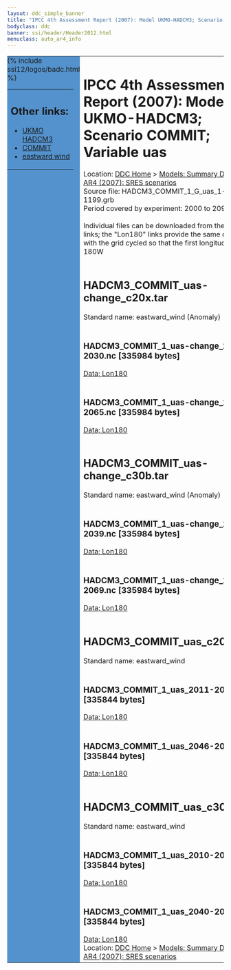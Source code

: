 ```yaml
---
layout: ddc_simple_banner
title: "IPCC 4th Assessment Report (2007): Model UKMO-HADCM3; Scenario COMMIT; Variable uas"
bodyclass: ddc
banner: ssi/header/Header2012.html
menuclass: auto_ar4_info
---
```



<table width="100%" border="0" cellspacing="0" cellpadding="0" style="border-collapse: collapse;">
<tr style="margin:0;padding:0;border:0;">
<td style="margin:0;padding:0;border:0;height:1pt;width:150pt;background:#5492CD;" valign="top" >

<div id="lh-col2" class="auto_ar4_info">
<table class="menumain" bgcolor="#5492CD" cellspacing="0" width="100%" border="0">
<tr><td>
<h2> Other links:</h2>
<ul>
<li><a href="/auto/ar4/model-UKMO-HADCM3.html">UKMO<br/>HADCM3</a></li>
<li><a href="/auto/ar4/scenario-COMMIT.html">COMMIT</a></li>
<li><a href="/auto/ar4/var-eastward_wind.html">eastward wind</a></li>
</ul>
</td></tr>
{% include ssi12/logos/badc.html %}
</table>
</div>
</td>
<td><h1>IPCC 4th Assessment Report (2007): Model UKMO-HADCM3; Scenario COMMIT; Variable uas</h1>

<!-- Breadcrumb1 -->
<div id="breadcrumb1" align="left">
Location: <a href="/index.html">DDC Home</a> > <a href="/sim/gcm_clim/">Models: Summary Data</a>
> <a href="/sim/gcm_clim/SRES_AR4/index.html">AR4 (2007): SRES scenarios</a>
</div>
<!-- End of Breadcrumb1 -->Source file: HADCM3_COMMIT_1_G_uas_1-1199.grb
<br/>
Period covered by experiment: 2000 to 2099<br/>
<br/>Individual files can be downloaded from the "data" links; the "Lon180" links provide the same data
         with the grid cycled so that the first longitude is 180W<br/>
<br/><h2>HADCM3_COMMIT_uas-change_c20x.tar</h2>
Standard name: eastward_wind (Anomaly)<br>
<br/><h3>HADCM3_COMMIT_1_uas-change_2011-2030.nc [335984 bytes]</h3>
<a href="http://apps.ipcc-data.org/cgi-bin/downl/ar4_nc/uas/HADCM3_COMMIT_1_uas-change_2011-2030.nc">Data; </a><a href="http://apps.ipcc-data.org/cgi-bin/downl/ar4_nc/uas/HADCM3_COMMIT_1_uas-change_2011-2030.cyto180.nc"> Lon180</a><br/>
<br/><h3>HADCM3_COMMIT_1_uas-change_2046-2065.nc [335984 bytes]</h3>
<a href="http://apps.ipcc-data.org/cgi-bin/downl/ar4_nc/uas/HADCM3_COMMIT_1_uas-change_2046-2065.nc">Data; </a><a href="http://apps.ipcc-data.org/cgi-bin/downl/ar4_nc/uas/HADCM3_COMMIT_1_uas-change_2046-2065.cyto180.nc"> Lon180</a><br/>
<br/><h2>HADCM3_COMMIT_uas-change_c30b.tar</h2>
Standard name: eastward_wind (Anomaly)<br>
<br/><h3>HADCM3_COMMIT_1_uas-change_2010-2039.nc [335984 bytes]</h3>
<a href="http://apps.ipcc-data.org/cgi-bin/downl/ar4_nc/uas/HADCM3_COMMIT_1_uas-change_2010-2039.nc">Data; </a><a href="http://apps.ipcc-data.org/cgi-bin/downl/ar4_nc/uas/HADCM3_COMMIT_1_uas-change_2010-2039.cyto180.nc"> Lon180</a><br/>
<br/><h3>HADCM3_COMMIT_1_uas-change_2040-2069.nc [335984 bytes]</h3>
<a href="http://apps.ipcc-data.org/cgi-bin/downl/ar4_nc/uas/HADCM3_COMMIT_1_uas-change_2040-2069.nc">Data; </a><a href="http://apps.ipcc-data.org/cgi-bin/downl/ar4_nc/uas/HADCM3_COMMIT_1_uas-change_2040-2069.cyto180.nc"> Lon180</a><br/>
<br/><h2>HADCM3_COMMIT_uas_c20x.tar</h2>
Standard name: eastward_wind<br>
<br/><h3>HADCM3_COMMIT_1_uas_2011-2030.nc [335844 bytes]</h3>
<a href="http://apps.ipcc-data.org/cgi-bin/downl/ar4_nc/uas/HADCM3_COMMIT_1_uas_2011-2030.nc">Data; </a><a href="http://apps.ipcc-data.org/cgi-bin/downl/ar4_nc/uas/HADCM3_COMMIT_1_uas_2011-2030.cyto180.nc"> Lon180</a><br/>
<br/><h3>HADCM3_COMMIT_1_uas_2046-2065.nc [335844 bytes]</h3>
<a href="http://apps.ipcc-data.org/cgi-bin/downl/ar4_nc/uas/HADCM3_COMMIT_1_uas_2046-2065.nc">Data; </a><a href="http://apps.ipcc-data.org/cgi-bin/downl/ar4_nc/uas/HADCM3_COMMIT_1_uas_2046-2065.cyto180.nc"> Lon180</a><br/>
<br/><h2>HADCM3_COMMIT_uas_c30b.tar</h2>
Standard name: eastward_wind<br>
<br/><h3>HADCM3_COMMIT_1_uas_2010-2039.nc [335844 bytes]</h3>
<a href="http://apps.ipcc-data.org/cgi-bin/downl/ar4_nc/uas/HADCM3_COMMIT_1_uas_2010-2039.nc">Data; </a><a href="http://apps.ipcc-data.org/cgi-bin/downl/ar4_nc/uas/HADCM3_COMMIT_1_uas_2010-2039.cyto180.nc"> Lon180</a><br/>
<br/><h3>HADCM3_COMMIT_1_uas_2040-2069.nc [335844 bytes]</h3>
<a href="http://apps.ipcc-data.org/cgi-bin/downl/ar4_nc/uas/HADCM3_COMMIT_1_uas_2040-2069.nc">Data; </a><a href="http://apps.ipcc-data.org/cgi-bin/downl/ar4_nc/uas/HADCM3_COMMIT_1_uas_2040-2069.cyto180.nc"> Lon180</a><br/>
<!-- Breadcrumb2 -->
<div id="breadcrumb2" align="left">
Location: <a href="/index.html">DDC Home</a> > <a href="/sim/gcm_clim/">Models: Summary Data</a>
> <a href="/sim/gcm_clim/SRES_AR4/index.html">AR4 (2007): SRES scenarios</a>
</div>
<!-- End of Breadcrumb2 --></td></tr></table>
